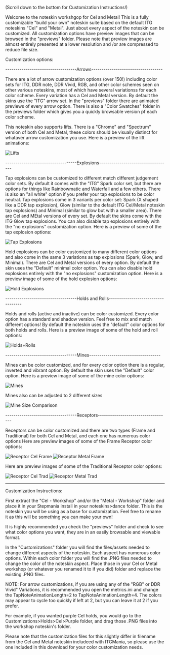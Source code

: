 (Scroll down to the bottom for Customization Instructions!)

Welcome to the noteskin workshgop for Cel and Metal! This is a fully customizable "build your own" noteskin suite based on the default ITG noteskins "Cel" and "Metal". Just about every aspect of the noteskin can be customized. All customization options have preview images that can be browsed in the "previews" folder. Please note that preview images are almost entirely presented at a lower resolution and /or are compressed to reduce file size.

Customization options:

-----------------------------------Arrows-----------------------------------

There are a lot of arrow customization options (over 150!) including color sets for ITG, DDR note, DDR Vivid, RGB, and other color schemes seen on other various noteskins, most of which have several variationss for each color scheme. Every variation has a Cel and Metal version. By default the skins use the "ITG" arrow set. In the "previews" folder there are animated previews of every arrow option. There is also a "Color Swatches" folder in the previews folder which gives you a quickly browsable version pf each color scheme.

This noteskin also supports lifts. There is a "Chrome" and "Spectrum" version of both Cel and Metal, these colors should be visually distinct for whataver arrow customization you use.
Here is a preview of the lift animations:

![Lifts](https://github.com/user-attachments/assets/04ace0e4-159c-4b50-bd9a-866742187bd4)

-----------------------------------Explosions-----------------------------------

Tap explosions can be customized to different match different judgement color sets. By default it comes with the "ITG" Spark color set, but there are options for things like Rainbowmatic and Waterfall and a few others. There is also an "all white" option if you prefer your tap explosions to be color neutral. Tap explosions come in 3 variants per color set: Spark (X shaped like a DDR tap explosion), Glow (similar to the default ITG Cel/Metal noteskin tap explosions) and Minimal (similar to glow but with a smaller area). There are Cel and MEtal versions of every set. By default the skins come with the ITG Glow tap explosions. You can also disable tap explosions entirely with the "no explosions" customization option.
Here is a preview of some of the tap explosion options:

![Tap Explosions](https://github.com/user-attachments/assets/0ba469c7-4f04-4a07-8823-0c8439cb50e9)

Hold explosions can be color customized to many different color options and also come in the same 3 variations as tap explosions (Spark, Glow, and Minimal). There are Cel and Metal versions of every option. By default the skin uses the "Default" minimal color option. You can also disable hold explosions entirely with the "no explosions" customization option.
Here is a preview image of some of the hold explosion options:

![Hold Explosions](https://github.com/user-attachments/assets/b2949529-0770-4f93-b2fb-e173fad968a7)

-----------------------------------Holds and Rolls-----------------------------------

Holds and rolls (active and inactive) can be color customized. Every color option has a standard and shadow version. Feel free to mix and match different options! By default the noteskin uses the "default" color options for both holds and rolls. 
Here is a preview image of some of the hold and roll options:

![Holds+Rolls](https://github.com/user-attachments/assets/f98d1c79-8090-4c03-a4e2-d22e0f9116fe)

-----------------------------------Mines-----------------------------------

Mines can be color customized, and for every color option there is a regular, inverted and vibrant option. By default the skin uses the "Default" color option.
Here is a preview image of some of the mine color options:

![Mines](https://github.com/user-attachments/assets/12235b04-bd7f-4a51-b85b-9d6508fb4982)

Mines also can be adjusted to 2 different sizes

![Mine Size Comparison](https://github.com/user-attachments/assets/aa8485b2-1cdc-405b-807b-6e5e945b2a72)

-----------------------------------Receptors-----------------------------------

Receptors can be color customized and there are two types (Frame and Traditional) for both Cel and Metal, and each one has numerous color options
Here are preview images of some of the Frame Receptor color options:

![Receptor Cel Frame](https://github.com/user-attachments/assets/51aceea4-7fca-412f-98b4-6aafe7f0fd33)
![Receptor Metal Frame](https://github.com/user-attachments/assets/43518429-dc66-47dc-995e-a4d09d05e241)

Here are preview images of some of the Traditional Receptor color options:

![Receptor Cel Trad](https://github.com/user-attachments/assets/a594bc5d-3eb5-45c3-8f90-3d1d0a9d535a)
![Receptor Metal Trad](https://github.com/user-attachments/assets/7c80fe7f-44a8-43d0-a44b-9be3d1551f2a)

----------------------------------------------------------------------------------------------------------------

Customization Instructions:

First extract the "Cel - Workshop" and/or the "Metal - Workshop" folder and place it in your Stepmania install in your noteskins>dance folder. This is the noteskin you will be using as a base for customization. Feel free to rename it as this will be something you can make your own!

It is highly recommended you check the "previews" folder and check to see what color options you want, they are in an easily browsable and viewable format.

In the "Customizations" folder you will find the files/assets needed to change different aspects of the noteskin. Each aspect has numerous color options. Within each color folder you will find the .PNG files needed to change the color of the noteskin aspect. Place those in your Cel or Metal workshop (or whatever you renamed it to if you did) folder and replace the existing .PNG files.

NOTE: For arrow customizations, if you are using any of the "RGB" or DDR Vivid" Variations, it is recommended you open the metrics.ini and change the TapNoteAnimationLength=2 to TapNoteAnimationLength=4. The colors may appear to cycle too quickly if left at 2, but you can leave it at 2 if you prefer.

For example, if you wanted purple Cel holds, you would go to the Customizations>Holds>Cel>Purple folder, and drag those .PNG files into the workshop noteskin's folder.

Please note that the customization files for this slightly differ in filename from the Cel and Metal noteskin includeed with ITGMania, so please use the one included in this download for your color customization needs.


